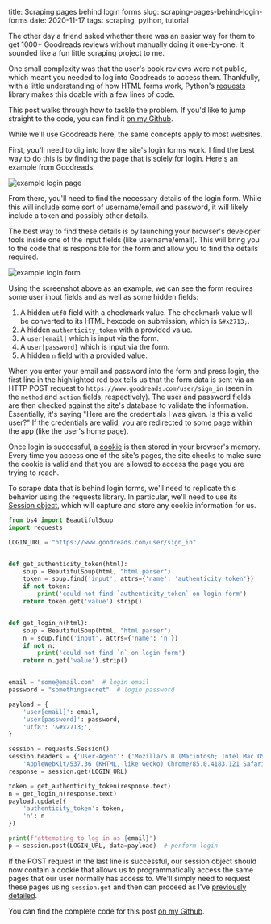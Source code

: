 title: Scraping pages behind login forms
slug: scraping-pages-behind-login-forms
date: 2020-11-17
tags: scraping, python, tutorial

The other day a friend asked whether there was an easier way for them to get 1000+ Goodreads reviews without manually doing it one-by-one. It sounded like a fun little scraping project to me.

One small complexity was that the user's book reviews were not public, which meant you needed to log into Goodreads to access them. Thankfully, with a little understanding of how HTML forms work, Python's [requests](https://requests.readthedocs.io/en/master/) library makes this doable with a few lines of code.

This post walks through how to tackle the problem. If you'd like to jump straight to the code, you can find it [on my Github](https://github.com/gjreda/goodreads-reviews).

While we'll use Goodreads here, the same concepts apply to most websites.

First, you'll need to dig into how the site's login forms work. I find the best way to do this is by finding the page that is solely for login. Here's an example from Goodreads:

![example login page](/images/goodreads-login-page.png)

From there, you'll need to find the necessary details of the login form. While this will include some sort of username/email and password, it will likely include a token and possibly other details.

The best way to find these details is by launching your browser's developer tools inside one of the input fields (like username/email). This will bring you to the code that is responsible for the form and allow you to find the details required.

![example login form](/images/goodreads-login-form.png)

Using the screenshot above as an example, we can see the form requires some user input fields and as well as some hidden fields:

1. A hidden `utf8` field with a checkmark value. The checkmark value will be converted to its HTML hexcode on submission, which is `&#x2713;`.
2. A hidden `authenticity_token` with a provided value.
3. A `user[email]` which is input via the form.
4. A `user[password]` which is input via the form.
5. A hidden `n` field with a provided value.

When you enter your email and password into the form and press login, the first line in the highlighted red box tells us that the form data is sent via an HTTP POST request to `https://www.goodreads.com/user/sign_in` (seen in the `method` and `action` fields, respectively). The user and password fields are then checked against the site's database to validate the information. Essentially, it's saying "Here are the credentials I was given. Is this a valid user?" If the credentials are valid, you are redirected to some page within the app (like the user's home page).

Once login is successful, a [cookie](https://en.wikipedia.org/wiki/HTTP_cookie) is then stored in your browser's memory. Every time you access one of the site's pages, the site checks to make sure the cookie is valid and that you are allowed to access the page you are trying to reach.

To scrape data that is behind login forms, we'll need to replicate this behavior using the requests library. In particular, we'll need to use its [Session object](https://requests.readthedocs.io/en/master/user/advanced/#session-objects), which will capture and store any cookie information for us.

```python
from bs4 import BeautifulSoup
import requests

LOGIN_URL = "https://www.goodreads.com/user/sign_in"


def get_authenticity_token(html):
    soup = BeautifulSoup(html, "html.parser")
    token = soup.find('input', attrs={'name': 'authenticity_token'})
    if not token:
        print('could not find `authenticity_token` on login form')
    return token.get('value').strip()


def get_login_n(html):
    soup = BeautifulSoup(html, "html.parser")
    n = soup.find('input', attrs={'name': 'n'})
    if not n:
        print('could not find `n` on login form')
    return n.get('value').strip()


email = "some@email.com"  # login email
password = "somethingsecret"  # login password

payload = {
    'user[email]': email,
    'user[password]': password,
    'utf8': '&#x2713;',
}

session = requests.Session()
session.headers = {'User-Agent': ('Mozilla/5.0 (Macintosh; Intel Mac OS X 10_15_7) '
    'AppleWebKit/537.36 (KHTML, like Gecko) Chrome/85.0.4183.121 Safari/537.36')}
response = session.get(LOGIN_URL)

token = get_authenticity_token(response.text)
n = get_login_n(response.text)
payload.update({
    'authenticity_token': token,
    'n': n
})

print(f"attempting to log in as {email}")
p = session.post(LOGIN_URL, data=payload)  # perform login
```

If the POST request in the last line is successful, our session object should now contain a cookie that allows us to programmatically access the same pages that our user normally has access to. We'll simply need to request these pages using `session.get` and then can proceed as I've [previously detailed](/2013/03/03/web-scraping-101-with-python/).

You can find the complete code for this post [on my Github](https://github.com/gjreda/goodreads-reviews).